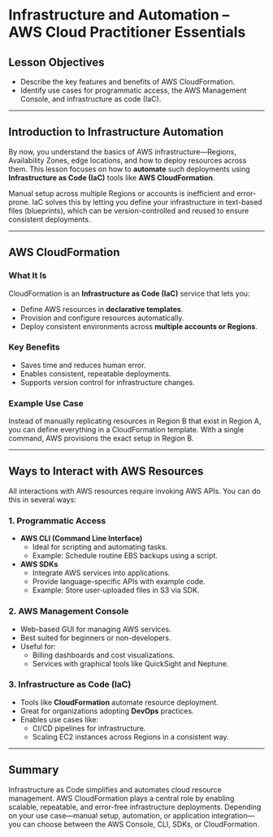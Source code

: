 # Infrastructure and Automation – AWS Cloud Practitioner Essentials

## Lesson Objectives
- Describe the key features and benefits of AWS CloudFormation.
- Identify use cases for programmatic access, the AWS Management Console, and infrastructure as code (IaC).

---

## Introduction to Infrastructure Automation

By now, you understand the basics of AWS infrastructure—Regions, Availability Zones, edge locations, and how to deploy resources across them. This lesson focuses on how to **automate** such deployments using **Infrastructure as Code (IaC)** tools like **AWS CloudFormation**.

Manual setup across multiple Regions or accounts is inefficient and error-prone. IaC solves this by letting you define your infrastructure in text-based files (blueprints), which can be version-controlled and reused to ensure consistent deployments.

---

## AWS CloudFormation

### What It Is
CloudFormation is an **Infrastructure as Code (IaC)** service that lets you:
- Define AWS resources in **declarative templates**.
- Provision and configure resources automatically.
- Deploy consistent environments across **multiple accounts or Regions**.

### Key Benefits
- Saves time and reduces human error.
- Enables consistent, repeatable deployments.
- Supports version control for infrastructure changes.

### Example Use Case
Instead of manually replicating resources in Region B that exist in Region A, you can define everything in a CloudFormation template. With a single command, AWS provisions the exact setup in Region B.

---

## Ways to Interact with AWS Resources

All interactions with AWS resources require invoking AWS APIs. You can do this in several ways:

### 1. **Programmatic Access**
- **AWS CLI (Command Line Interface)**
  - Ideal for scripting and automating tasks.
  - Example: Schedule routine EBS backups using a script.
- **AWS SDKs**
  - Integrate AWS services into applications.
  - Provide language-specific APIs with example code.
  - Example: Store user-uploaded files in S3 via SDK.

### 2. **AWS Management Console**
- Web-based GUI for managing AWS services.
- Best suited for beginners or non-developers.
- Useful for:
  - Billing dashboards and cost visualizations.
  - Services with graphical tools like QuickSight and Neptune.

### 3. **Infrastructure as Code (IaC)**
- Tools like **CloudFormation** automate resource deployment.
- Great for organizations adopting **DevOps** practices.
- Enables use cases like:
  - CI/CD pipelines for infrastructure.
  - Scaling EC2 instances across Regions in a consistent way.

---

## Summary

Infrastructure as Code simplifies and automates cloud resource management. AWS CloudFormation plays a central role by enabling scalable, repeatable, and error-free infrastructure deployments. Depending on your use case—manual setup, automation, or application integration—you can choose between the AWS Console, CLI, SDKs, or CloudFormation.


